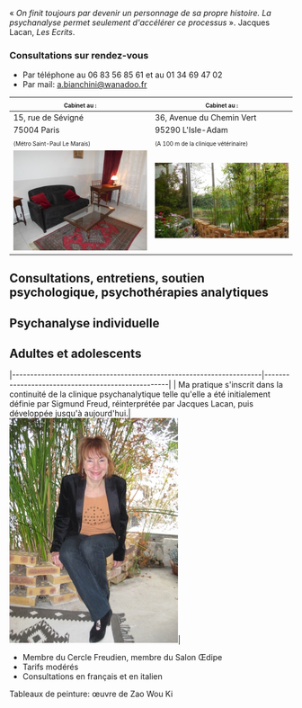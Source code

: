 « *On finit toujours par devenir un personnage de sa propre histoire. La psychanalyse permet seulement d'accélérer ce processus* ». Jacques Lacan, *Les Ecrits*.

<div id='rdv'>
<h3>Consultations sur rendez-vous</h3>
<ul>
<li>Par téléphone  au 06 83 56 85 61 et au 01 34 69 47 02</li>
<li>Par mail: <a href="mailto:a.bianchini@wanadoo.fr">a.bianchini@wanadoo.fr</a></li>
</ul>
</div>



| <FONT size="1pt"> Cabinet au :   </FONT>           | <FONT size="1pt"> Cabinet au :   </FONT>  |
|----------------------------------------------------|-------------------|
|15, rue de Sévigné 				             | 36, Avenue du Chemin Vert |
| 75004 Paris                                      | 95290 L'Isle-Adam|
| <FONT size="1pt"> (Métro Saint-Paul Le Marais)   </FONT>     | <FONT size="1pt"> (A 100 m de la clinique vétérinaire)   </FONT>  |
|![test](images/paris-salon.jpg )                  |   ![test](images/l-isle-adam.jpg )|




## Consultations, entretiens, soutien psychologique, psychothérapies analytiques
## Psychanalyse individuelle


## Adultes et adolescents



|---------------------------------------------------------------------|---------------------------------------------------|
| Ma pratique s'inscrit dans la continuité de la clinique psychanalytique telle qu'elle a été initialement définie par Sigmund Freud, réinterprétée par Jacques Lacan, puis développée jusqu'à aujourd'hui.|  ![test](images/annik.jpg )|

	
- Membre du Cercle Freudien, membre du Salon Œdipe
- Tarifs modérés
- Consultations en français et en italien 

Tableaux de peinture: œuvre de Zao Wou Ki
